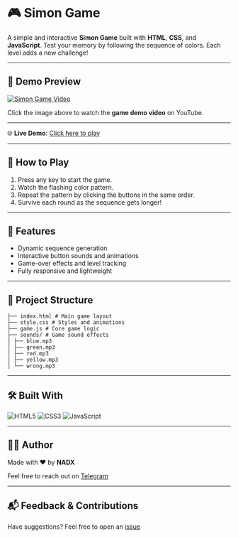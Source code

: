 # 🎮 Simon Game

A simple and interactive **Simon Game** built with **HTML**, **CSS**, and **JavaScript**. Test your memory by following the sequence of colors. Each level adds a new challenge!

---

## 🎥 Demo Preview

[![Simon Game Video](https://img.youtube.com/vi/1Yqj76Q4jJ4/0.jpg)](https://youtu.be/1Yqj76Q4jJ4)

Click the image above to watch the **game demo video** on YouTube.

---

🌐 **Live Demo**: [Click here to play](https://nadxgames.netlify.app/simongame/)

---

## 🧠 How to Play

1. Press any key to start the game.
2. Watch the flashing color pattern.
3. Repeat the pattern by clicking the buttons in the same order.
4. Survive each round as the sequence gets longer!

---

## 🚀 Features

- Dynamic sequence generation
- Interactive button sounds and animations
- Game-over effects and level tracking
- Fully responsive and lightweight

---

## 📁 Project Structure

```SimonGame/
├── index.html # Main game layout
├── style.css # Styles and animations
├── game.js # Core game logic
├── sounds/ # Game sound effects
│ ├── blue.mp3
│ ├── green.mp3
│ ├── red.mp3
│ ├── yellow.mp3
│ └── wrong.mp3
```
---

## 🛠️ Built With

![HTML5](https://img.shields.io/badge/-HTML5-E34F26?style=flat-square&logo=html5&logoColor=white)
![CSS3](https://img.shields.io/badge/-CSS3-1572B6?style=flat-square&logo=css3)
![JavaScript](https://img.shields.io/badge/-JavaScript-F7DF1E?style=flat-square&logo=javascript&logoColor=black)

---

## 👨‍💻 Author

Made with ❤️ by **NADX**  

Feel free to reach out on [Telegram](https://t.me/nisimp)

---

## 📬 Feedback & Contributions

Have suggestions? Feel free to open an [issue](https://github.com/Natthy2023/browser-game-jam/issues)
